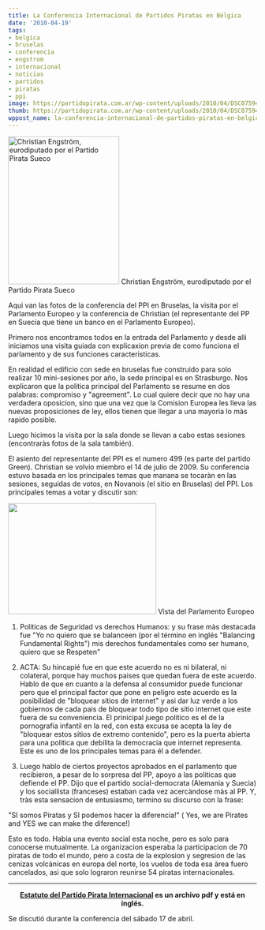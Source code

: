 ```yaml
---
title: La Conferencia Internacional de Partidos Piratas en Bélgica
date: '2010-04-19'
tags:
- belgica
- bruselas
- conferencia
- engstrom
- internacional
- noticias
- partidos
- piratas
- ppi
image: https://partidopirata.com.ar/wp-content/uploads/2010/04/DSC075941-300x225.jpg
thumb: https://partidopirata.com.ar/wp-content/uploads/2010/04/DSC075941-300x225.jpg
wppost_name: la-conferencia-internacional-de-partidos-piratas-en-belgica
---
```


<a href="https://partidopirata.com.ar/wp-content/uploads/2010/04/DSC075981.jpg"><img class="size-medium wp-image-64 " src="https://partidopirata.com.ar/wp-content/uploads/2010/04/DSC075981-225x300.jpg" alt="Christian Engström, eurodiputado por el Partido Pirata Sueco " width="225" height="300" /></a> Christian Engström, eurodiputado por el Partido Pirata Sueco


Aqui van las fotos de la conferencia del PPI en Bruselas, la visita por el Parlamento Europeo y la conferencia de Christian (el representante del PP en Suecia que tiene un banco en el Parlamento Europeo).

Primero nos encontramos todos en la entrada del Parlamento y desde alli iniciamos una visita guiada con explicaxion previa de como funciona el parlamento y de sus funciones caracteristicas.

En realidad el edificio con sede en bruselas fue construido para solo realizar 10 mini-sesiones por año, la sede principal es en Strasburgo. Nos explicaron que la politica principal del Parlamento se resume en dos palabras: compromiso y "agreement". Lo cual quiere decir que no hay una verdadera oposicion, sino que una vez que la Comision Europea les lleva las nuevas proposiciones de ley, ellos tienen que llegar a una mayoria lo màs rapido posible.

Luego hicimos la visita por la sala donde se llevan a cabo estas sesiones (encontraràs fotos de la sala también).

El asiento del representante del PPI es el numero 499 (es parte del partido Green). Christian se volvio miembro el 14 de julio de 2009. Su conferencia estuvo basada en los principales temas que manana se tocaràn en las sesiones, seguidas de votos, en Novanois (el sitio en Bruselas) del PPI.
Los principales temas a votar y discutir son:

<a href="https://partidopirata.com.ar/wp-content/uploads/2010/04/DSC075941.jpg"><img class="size-medium wp-image-65 " title="Vista del Parlamento Europeo" src="https://partidopirata.com.ar/wp-content/uploads/2010/04/DSC075941-300x225.jpg" alt="" width="300" height="225" /></a> Vista del Parlamento Europeo


1. Politicas de Seguridad vs derechos Humanos: y su frase màs destacada fue "Yo no quiero que se balanceen (por el término en inglés "Balancing Fundamental Rights") mis derechos fundamentales como ser humano, quiero que se Respeten"

2. ACTA: Su hincapié fue en que este acuerdo no es ni bilateral, ni colateral, porque hay muchos paises que quedan fuera de este acuerdo. Hablo de que en cuanto a la defensa al consumidor puede funcionar pero que el principal factor que pone en peligro este acuerdo es la posibilidad de "bloquear sitios de internet" y asi dar luz verde a los gobiernos de cada pais de bloquear todo tipo de sitio internet que este fuera de su conveniencia. El prinicipal juego politico es el de la pornografia infantil en la red, con esta excusa se acepta la ley de "bloquear estos sitios de extremo contenido", pero es la puerta abierta para una politica que debilita la democracia que internet representa. Este es uno de los principales temas para él a defender.

3. Luego hablo de ciertos proyectos aprobados en el parlamento que recibieron, a pesar de lo sorpresa del PP, apoyo a las politicas que defiende el PP. Dijo que el partido social-democrata (Alemania y Suecia) y los sociallista (franceses) estaban cada vez acercàndose màs al PP. Y, tràs esta sensacion de entusiasmo, termino su discurso con la frase:

"SI somos Piratas y SI podemos hacer la diferencia!" ( Yes, we are Pirates and YES we can make the diference!)

Esto es todo. Habia una evento social esta noche, pero es solo para conocerse mutualmente. La organizacion esperaba la participacion de 70 piratas de todo el mundo, pero a costa de la explosion y segresion de las cenizas volcànicas en europa del norte, los vuelos de toda esa àrea fuero cancelados, asi que solo lograron reunirse 54 piratas internacionales.

<hr />
<p style="text-align: center;"><strong><a href="http://int.piratenpartei.de/images/3/33/Statutes_of_the_PIrate_Parties_International.pdf" target="_blank">Estatuto del Partido Pirata Internacional</a> es un archivo pdf y está en inglés.</strong></p>
Se discutió durante la conferencia del sábado 17 de abril.
